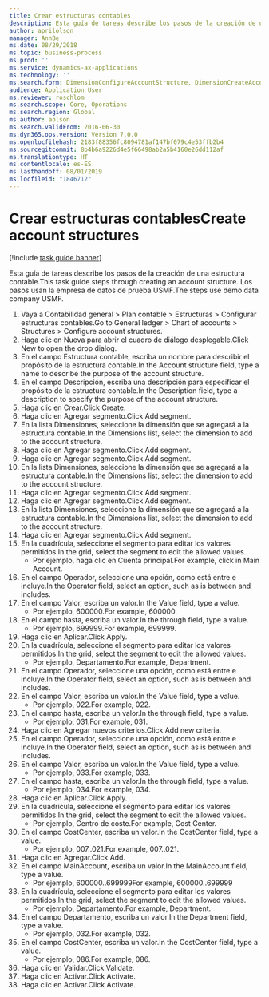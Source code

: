 ```yaml
---
title: Crear estructuras contables
description: Esta guía de tareas describe los pasos de la creación de una estructura contable.
author: aprilolson
manager: AnnBe
ms.date: 08/29/2018
ms.topic: business-process
ms.prod: ''
ms.service: dynamics-ax-applications
ms.technology: ''
ms.search.form: DimensionConfigureAccountStructure, DimensionCreateAccountStructure, DimensionHierarchyAddLevel, DimensionHierarchyConstraintActivate
audience: Application User
ms.reviewer: roschlom
ms.search.scope: Core, Operations
ms.search.region: Global
ms.author: aolson
ms.search.validFrom: 2016-06-30
ms.dyn365.ops.version: Version 7.0.0
ms.openlocfilehash: 2183f88356fc8094781af147bf079c4e53ffb2b4
ms.sourcegitcommit: 8b4b6a9226d4e5f66498ab2a5b4160e26dd112af
ms.translationtype: HT
ms.contentlocale: es-ES
ms.lasthandoff: 08/01/2019
ms.locfileid: "1846712"
---
```

# <a name="create-account-structures"></a><span data-ttu-id="205a6-103">Crear estructuras contables</span><span class="sxs-lookup"><span data-stu-id="205a6-103">Create account structures</span></span>

[!include [task guide banner](../../includes/task-guide-banner.md)]

<span data-ttu-id="205a6-104">Esta guía de tareas describe los pasos de la creación de una estructura contable.</span><span class="sxs-lookup"><span data-stu-id="205a6-104">This task guide steps through creating an account structure.</span></span> <span data-ttu-id="205a6-105">Los pasos usan la empresa de datos de prueba USMF.</span><span class="sxs-lookup"><span data-stu-id="205a6-105">The steps use demo data company USMF.</span></span>

1. <span data-ttu-id="205a6-106">Vaya a Contabilidad general > Plan contable > Estructuras > Configurar estructuras contables.</span><span class="sxs-lookup"><span data-stu-id="205a6-106">Go to General ledger > Chart of accounts > Structures > Configure account structures.</span></span>
2. <span data-ttu-id="205a6-107">Haga clic en Nueva para abrir el cuadro de diálogo desplegable.</span><span class="sxs-lookup"><span data-stu-id="205a6-107">Click New to open the drop dialog.</span></span>
3. <span data-ttu-id="205a6-108">En el campo Estructura contable, escriba un nombre para describir el propósito de la estructura contable.</span><span class="sxs-lookup"><span data-stu-id="205a6-108">In the Account structure field, type a name to describe the purpose of the account structure.</span></span>
4. <span data-ttu-id="205a6-109">En el campo Descripción, escriba una descripción para especificar el propósito de la estructura contable.</span><span class="sxs-lookup"><span data-stu-id="205a6-109">In the Description field, type a description to specify the purpose of the account structure.</span></span>
5. <span data-ttu-id="205a6-110">Haga clic en Crear.</span><span class="sxs-lookup"><span data-stu-id="205a6-110">Click Create.</span></span>
6. <span data-ttu-id="205a6-111">Haga clic en Agregar segmento.</span><span class="sxs-lookup"><span data-stu-id="205a6-111">Click Add segment.</span></span>
7. <span data-ttu-id="205a6-112">En la lista Dimensiones, seleccione la dimensión que se agregará a la estructura contable.</span><span class="sxs-lookup"><span data-stu-id="205a6-112">In the Dimensions list, select the dimension to add to the account structure.</span></span>
8. <span data-ttu-id="205a6-113">Haga clic en Agregar segmento.</span><span class="sxs-lookup"><span data-stu-id="205a6-113">Click Add segment.</span></span>
9. <span data-ttu-id="205a6-114">Haga clic en Agregar segmento.</span><span class="sxs-lookup"><span data-stu-id="205a6-114">Click Add segment.</span></span>
10. <span data-ttu-id="205a6-115">En la lista Dimensiones, seleccione la dimensión que se agregará a la estructura contable.</span><span class="sxs-lookup"><span data-stu-id="205a6-115">In the Dimensions list, select the dimension to add to the account structure.</span></span>
11. <span data-ttu-id="205a6-116">Haga clic en Agregar segmento.</span><span class="sxs-lookup"><span data-stu-id="205a6-116">Click Add segment.</span></span>
12. <span data-ttu-id="205a6-117">Haga clic en Agregar segmento.</span><span class="sxs-lookup"><span data-stu-id="205a6-117">Click Add segment.</span></span>
13. <span data-ttu-id="205a6-118">En la lista Dimensiones, seleccione la dimensión que se agregará a la estructura contable.</span><span class="sxs-lookup"><span data-stu-id="205a6-118">In the Dimensions list, select the dimension to add to the account structure.</span></span>
14. <span data-ttu-id="205a6-119">Haga clic en Agregar segmento.</span><span class="sxs-lookup"><span data-stu-id="205a6-119">Click Add segment.</span></span>
15. <span data-ttu-id="205a6-120">En la cuadrícula, seleccione el segmento para editar los valores permitidos.</span><span class="sxs-lookup"><span data-stu-id="205a6-120">In the grid, select the segment to edit the allowed values.</span></span>
    * <span data-ttu-id="205a6-121">Por ejemplo, haga clic en Cuenta principal.</span><span class="sxs-lookup"><span data-stu-id="205a6-121">For example, click in Main Account.</span></span>  
16. <span data-ttu-id="205a6-122">En el campo Operador, seleccione una opción, como está entre e incluye.</span><span class="sxs-lookup"><span data-stu-id="205a6-122">In the Operator field, select an option, such as is between and includes.</span></span>
17. <span data-ttu-id="205a6-123">En el campo Valor, escriba un valor.</span><span class="sxs-lookup"><span data-stu-id="205a6-123">In the Value field, type a value.</span></span>
    * <span data-ttu-id="205a6-124">Por ejemplo, 600000.</span><span class="sxs-lookup"><span data-stu-id="205a6-124">For example, 600000.</span></span>  
18. <span data-ttu-id="205a6-125">En el campo hasta, escriba un valor.</span><span class="sxs-lookup"><span data-stu-id="205a6-125">In the through field, type a value.</span></span>
    * <span data-ttu-id="205a6-126">Por ejemplo, 699999.</span><span class="sxs-lookup"><span data-stu-id="205a6-126">For example, 699999.</span></span>  
19. <span data-ttu-id="205a6-127">Haga clic en Aplicar.</span><span class="sxs-lookup"><span data-stu-id="205a6-127">Click Apply.</span></span>
20. <span data-ttu-id="205a6-128">En la cuadrícula, seleccione el segmento para editar los valores permitidos.</span><span class="sxs-lookup"><span data-stu-id="205a6-128">In the grid, select the segment to edit the allowed values.</span></span>
    * <span data-ttu-id="205a6-129">Por ejemplo, Departamento.</span><span class="sxs-lookup"><span data-stu-id="205a6-129">For example, Department.</span></span>  
21. <span data-ttu-id="205a6-130">En el campo Operador, seleccione una opción, como está entre e incluye.</span><span class="sxs-lookup"><span data-stu-id="205a6-130">In the Operator field, select an option, such as is between and includes.</span></span>
22. <span data-ttu-id="205a6-131">En el campo Valor, escriba un valor.</span><span class="sxs-lookup"><span data-stu-id="205a6-131">In the Value field, type a value.</span></span>
    * <span data-ttu-id="205a6-132">Por ejemplo, 022.</span><span class="sxs-lookup"><span data-stu-id="205a6-132">For example, 022.</span></span>  
23. <span data-ttu-id="205a6-133">En el campo hasta, escriba un valor.</span><span class="sxs-lookup"><span data-stu-id="205a6-133">In the through field, type a value.</span></span>
    * <span data-ttu-id="205a6-134">Por ejemplo, 031.</span><span class="sxs-lookup"><span data-stu-id="205a6-134">For example, 031.</span></span>  
24. <span data-ttu-id="205a6-135">Haga clic en Agregar nuevos criterios.</span><span class="sxs-lookup"><span data-stu-id="205a6-135">Click Add new criteria.</span></span>
25. <span data-ttu-id="205a6-136">En el campo Operador, seleccione una opción, como está entre e incluye.</span><span class="sxs-lookup"><span data-stu-id="205a6-136">In the Operator field, select an option, such as is between and includes.</span></span>
26. <span data-ttu-id="205a6-137">En el campo Valor, escriba un valor.</span><span class="sxs-lookup"><span data-stu-id="205a6-137">In the Value field, type a value.</span></span>
    * <span data-ttu-id="205a6-138">Por ejemplo, 033.</span><span class="sxs-lookup"><span data-stu-id="205a6-138">For example, 033.</span></span>  
27. <span data-ttu-id="205a6-139">En el campo hasta, escriba un valor.</span><span class="sxs-lookup"><span data-stu-id="205a6-139">In the through field, type a value.</span></span>
    * <span data-ttu-id="205a6-140">Por ejemplo, 034.</span><span class="sxs-lookup"><span data-stu-id="205a6-140">For example, 034.</span></span>  
28. <span data-ttu-id="205a6-141">Haga clic en Aplicar.</span><span class="sxs-lookup"><span data-stu-id="205a6-141">Click Apply.</span></span>
29. <span data-ttu-id="205a6-142">En la cuadrícula, seleccione el segmento para editar los valores permitidos.</span><span class="sxs-lookup"><span data-stu-id="205a6-142">In the grid, select the segment to edit the allowed values.</span></span>
    * <span data-ttu-id="205a6-143">Por ejemplo, Centro de coste.</span><span class="sxs-lookup"><span data-stu-id="205a6-143">For example, Cost Center.</span></span>  
30. <span data-ttu-id="205a6-144">En el campo CostCenter, escriba un valor.</span><span class="sxs-lookup"><span data-stu-id="205a6-144">In the CostCenter field, type a value.</span></span>
    * <span data-ttu-id="205a6-145">Por ejemplo, 007..021.</span><span class="sxs-lookup"><span data-stu-id="205a6-145">For example, 007..021.</span></span>  
31. <span data-ttu-id="205a6-146">Haga clic en Agregar.</span><span class="sxs-lookup"><span data-stu-id="205a6-146">Click Add.</span></span>
32. <span data-ttu-id="205a6-147">En el campo MainAccount, escriba un valor.</span><span class="sxs-lookup"><span data-stu-id="205a6-147">In the MainAccount field, type a value.</span></span>
    * <span data-ttu-id="205a6-148">Por ejemplo, 600000..699999</span><span class="sxs-lookup"><span data-stu-id="205a6-148">For example, 600000..699999</span></span>  
33. <span data-ttu-id="205a6-149">En la cuadrícula, seleccione el segmento para editar los valores permitidos.</span><span class="sxs-lookup"><span data-stu-id="205a6-149">In the grid, select the segment to edit the allowed values.</span></span>
    * <span data-ttu-id="205a6-150">Por ejemplo, Departamento.</span><span class="sxs-lookup"><span data-stu-id="205a6-150">For example, Department.</span></span>  
34. <span data-ttu-id="205a6-151">En el campo Departamento, escriba un valor.</span><span class="sxs-lookup"><span data-stu-id="205a6-151">In the Department field, type a value.</span></span>
    * <span data-ttu-id="205a6-152">Por ejemplo, 032.</span><span class="sxs-lookup"><span data-stu-id="205a6-152">For example, 032.</span></span>  
35. <span data-ttu-id="205a6-153">En el campo CostCenter, escriba un valor.</span><span class="sxs-lookup"><span data-stu-id="205a6-153">In the CostCenter field, type a value.</span></span>
    * <span data-ttu-id="205a6-154">Por ejemplo, 086.</span><span class="sxs-lookup"><span data-stu-id="205a6-154">For example, 086.</span></span>  
36. <span data-ttu-id="205a6-155">Haga clic en Validar.</span><span class="sxs-lookup"><span data-stu-id="205a6-155">Click Validate.</span></span>
37. <span data-ttu-id="205a6-156">Haga clic en Activar.</span><span class="sxs-lookup"><span data-stu-id="205a6-156">Click Activate.</span></span>
38. <span data-ttu-id="205a6-157">Haga clic en Activar.</span><span class="sxs-lookup"><span data-stu-id="205a6-157">Click Activate.</span></span>

